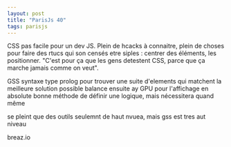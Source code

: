 ```yaml
---
layout: post
title: "ParisJs 40"
tags: parisjs
---
```


CSS pas facile pour un dev JS. Plein de hcacks à connaitre, plein de choses
pour faire des rtucs qui son censés etre siples : centrer des éléments, les
positionner.
"C'est pour ça que les gens detestent CSS, parce que ça marche jamais comme on
veut".


GSS syntaxe type prolog pour trouver une suite d'elements qui matchent la
meilleure solution possible
balance ensuite ay GPU pour l'affichage en absolute
bonne méthode de définir une logique, mais nécessitera quand même

se pleint que des outils seulemnt de haut nvuea, mais gss est tres aut niveau




breaz.io





